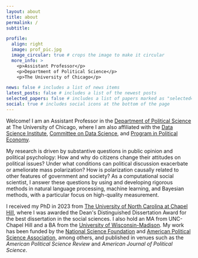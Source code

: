 ```yaml
---
layout: about
title: about
permalink: /
subtitle:

profile:
  align: right
  image: prof_pic.jpg
  image_circular: true # crops the image to make it circular
  more_info: >
    <p>Assistant Professor</p>
    <p>Department of Political Science</p>
    <p>The University of Chicago</p>

news: false # includes a list of news items
latest_posts: false # includes a list of the newest posts
selected_papers: false # includes a list of papers marked as "selected={true}"
social: true # includes social icons at the bottom of the page
---
```


Welcome! I am an Assistant Professor in the [Department of Political Science](https://political-science.uchicago.edu) at The University of Chicago, where I am also affiliated with the [Data Science Institute](https://datascience.uchicago.edu), [Committee on Data Science](https://codas.uchicago.edu), and [Program in Political Economy](https://politicaleconomy.uchicago.edu).

My research is driven by substantive questions in public opinion and political psychology: How and why do citizens change their attitudes on political issues? Under what conditions can political discussion exacerbate or ameliorate mass polarization? How is polarization causally related to other features of government and society? As a computational social scientist, I answer these questions by using and developing rigorous methods in natural language processing, machine learning, and Bayesian methods, with a particular focus on high-quality measurement.

I received my PhD in 2023 from [The University of North Carolina at Chapel Hill](https://politicalscience.unc.edu), where I was awarded the Dean's Distinguished Dissertation Award for the best dissertation in the social sciences. I also hold an MA from UNC-Chapel Hill and a BA from the [University of Wisconsin-Madison](https://polisci.wisc.edu). My work has been funded by the [National Science Foundation](http://nsfgrfp.org) and [American Political Science Association](https://www.apsanet.org/centennial), among others, and published in venues such as the *American Political Science Review* and *American Journal of Political Science*. 
